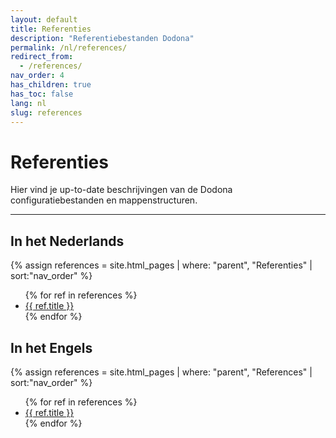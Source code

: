 ```yaml
---
layout: default
title: Referenties
description: "Referentiebestanden Dodona"
permalink: /nl/references/
redirect_from:
  - /references/
nav_order: 4
has_children: true
has_toc: false
lang: nl
slug: references
---
```


# Referenties

Hier vind je up-to-date beschrijvingen van de Dodona configuratiebestanden en mappenstructuren.

---

## In het Nederlands

{% assign references = site.html_pages | where: "parent", "Referenties" | sort:"nav_order" %}

<ul>
{% for ref in references %}
  <li><a href='{{ ref.url }}'>{{ ref.title }}</a></li>
{% endfor %}
</ul>

## In het Engels

{% assign references = site.html_pages | where: "parent", "References" | sort:"nav_order" %}

<ul>
{% for ref in references %}
  <li><a href='{{ ref.url }}'>{{ ref.title }}</a></li>
{% endfor %}
</ul>
